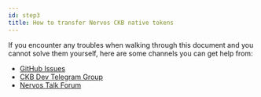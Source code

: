 ```yaml
---
id: step3
title: How to transfer Nervos CKB native tokens
---
```


If you encounter any troubles when walking through this document and you cannot solve them yourself, here are some channels you can get help from:

* [GitHub Issues](https://github.com/nervosnetwork/ckb/issues)
* [CKB Dev Telegram Group](https://t.me/nervos_ckb_dev)
* [Nervos Talk Forum](https://talk.nervos.org/)
